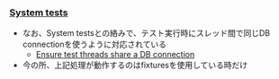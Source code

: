 ### [System tests](https://github.com/rails/rails/pull/26703)

* なお、System testsとの絡みで、テスト実行時にスレッド間で同じDB connectionを使うように対応されている
  * [Ensure test threads share a DB connection](https://github.com/rails/rails/pull/28083)
* 今の所、上記処理が動作するのはfixturesを使用している時だけ
